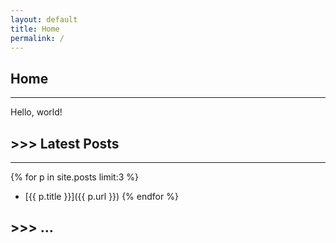 ```yaml
---
layout: default
title: Home
permalink: /
---
```


## Home
---

Hello, world!

## \>>> Latest Posts
---
{% for p in site.posts limit:3 %}
- [{{ p.title }}]({{ p.url }})
{% endfor %}

## \>>> ...
